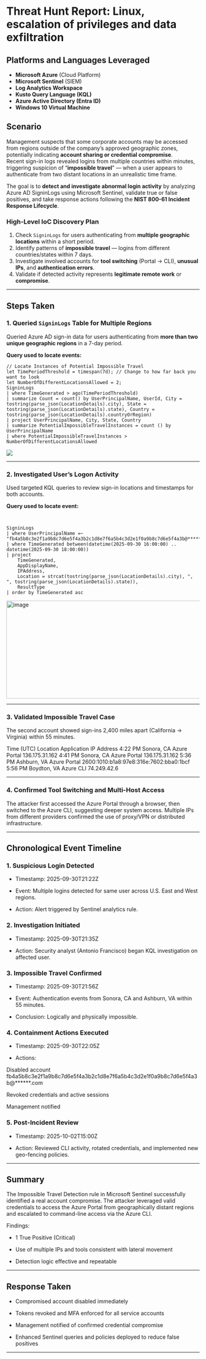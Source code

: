 # Threat Hunt Report: Linux, escalation of privileges and data exfiltration 



## Platforms and Languages Leveraged
- **Microsoft Azure** (Cloud Platform)  
- **Microsoft Sentinel** (SIEM)  
- **Log Analytics Workspace**  
- **Kusto Query Language (KQL)**  
- **Azure Active Directory (Entra ID)**  
- **Windows 10 Virtual Machine**  

##  Scenario

Management suspects that some corporate accounts may be accessed from regions outside of the company’s approved geographic zones, potentially indicating **account sharing or credential compromise**.  
Recent sign-in logs revealed logins from multiple countries within minutes, triggering suspicion of “**impossible travel**” — when a user appears to authenticate from two distant locations in an unrealistic time frame.  

The goal is to **detect and investigate abnormal login activity** by analyzing Azure AD SigninLogs using Microsoft Sentinel, validate true or false positives, and take response actions following the **NIST 800-61 Incident Response Lifecycle**.

### High-Level IoC Discovery Plan

1. Check `SigninLogs` for users authenticating from **multiple geographic locations** within a short period.  
2. Identify patterns of **impossible travel** — logins from different countries/states within 7 days.  
3. Investigate involved accounts for **tool switching** (Portal → CLI), **unusual IPs**, and **authentication errors**.  
4. Validate if detected activity represents **legitimate remote work** or **compromise**.  


---

## Steps Taken

### 1. Queried `SigninLogs` Table for Multiple Regions
Queried Azure AD sign-in data for users authenticating from **more than two unique geographic regions** in a 7-day period.

**Query used to locate events:**

```kql
// Locate Instances of Potential Impossible Travel
let TimePeriodThreshold = timespan(7d); // Change to how far back you want to look
let NumberOfDifferentLocationsAllowed = 2;
SigninLogs
| where TimeGenerated > ago(TimePeriodThreshold)
| summarize Count = count() by UserPrincipalName, UserId, City = tostring(parse_json(LocationDetails).city), State = tostring(parse_json(LocationDetails).state), Country = tostring(parse_json(LocationDetails).countryOrRegion)
| project UserPrincipalName, City, State, Country
| summarize PotentialImpossibleTravelInstances = count () by UserPrincipalName
| where PotentialImpossibleTravelInstances > NumberOfDifferentLocationsAllowed
```
<div style="display:flex;flex-direction:column;gap:10px">
  <img src="https://res.cloudinary.com/dk3bkl3ji/image/upload/v1760154342/Screenshot_2025-10-10_234316_s71u5u.png">
</div>

---

### 2. Investigated User’s Logon Activity

Used targeted KQL queries to review sign-in locations and timestamps for both accounts.

**Query used to locate event:**

```kql


SigninLogs
| where UserPrincipalName =~ "fb4a5b8c3e2f1a9b8c7d6e5f4a3b2c1d8e7f6a5b4c3d2e1f0a9b8c7d6e5f4a3b@******.com"
| where TimeGenerated between(datetime(2025-09-30 16:00:00) .. datetime(2025-09-30 18:00:00))
| project 
    TimeGenerated,
    AppDisplayName,
    IPAddress,
    Location = strcat(tostring(parse_json(LocationDetails).city), ", ", tostring(parse_json(LocationDetails).state)),
    ResultType
| order by TimeGenerated asc
```
<img width="1436" height="255" alt="image" src="https://github.com/user-attachments/assets/fae5c1f3-b7c0-42ed-8d4a-9dc2a51a1f1f" />


---

### 3. Validated Impossible Travel Case

The second account showed sign-ins 2,400 miles apart (California → Virginia) within 55 minutes.

Time (UTC)	Location	Application	IP Address
4:22 PM	Sonora, CA	Azure Portal	136.175.31.162
4:41 PM	Sonora, CA	Azure Portal	136.175.31.162
5:36 PM	Ashburn, VA	Azure Portal	2600:1010:b1a8:97e8:316e:7602:bba0:1bcf
5:56 PM	Boydton, VA	Azure CLI	74.249.42.6


---

### 4. Confirmed Tool Switching and Multi-Host Access

The attacker first accessed the Azure Portal through a browser, then switched to the Azure CLI, suggesting deeper system access.
Multiple IPs from different providers confirmed the use of proxy/VPN or distributed infrastructure.


---

## Chronological Event Timeline 

### 1. Suspicious Login Detected

- Timestamp: 2025-09-30T21:22Z

- Event: Multiple logins detected for same user across U.S. East and West regions.

- Action: Alert triggered by Sentinel analytics rule.

### 2. Investigation Initiated

- Timestamp: 2025-09-30T21:35Z

- Action: Security analyst (Antonio Francisco) began KQL investigation on affected user.

### 3. Impossible Travel Confirmed

- Timestamp: 2025-09-30T21:56Z

- Event: Authentication events from Sonora, CA and Ashburn, VA within 55 minutes.

- Conclusion: Logically and physically impossible.

### 4. Containment Actions Executed

- Timestamp: 2025-09-30T22:05Z

- Actions:

Disabled account fb4a5b8c3e2f1a9b8c7d6e5f4a3b2c1d8e7f6a5b4c3d2e1f0a9b8c7d6e5f4a3b@******.com

Revoked credentials and active sessions

Management notified

### 5. Post-Incident Review

- Timestamp: 2025-10-02T15:00Z

- Action: Reviewed CLI activity, rotated credentials, and implemented new geo-fencing policies.
 

---

## Summary

The Impossible Travel Detection rule in Microsoft Sentinel successfully identified a real account compromise.
The attacker leveraged valid credentials to access the Azure Portal from geographically distant regions and escalated to command-line access via the Azure CLI.

Findings:

- 1 True Positive (Critical)

- Use of multiple IPs and tools consistent with lateral movement

- Detection logic effective and repeatable


---

## Response Taken

- Compromised account disabled immediately

- Tokens revoked and MFA enforced for all service accounts

- Management notified of confirmed credential compromise

- Enhanced Sentinel queries and policies deployed to reduce false positives

---
